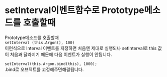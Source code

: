 # setInterval이벤트함수로 Prototype메소드를 호출할때


Prototype메소드를 호출할때  
`setInterval (this.Argon(), 100)`  
이런식으로 Interval 이벤트를 지정하면 처음엔 제대로 실행되나 setInterval로 this 값이 처음과 달라지기 때문에 다음 이벤트가 실행이 안됩니다.

`setInterval(this.Argon.bind(this), 1000);`  
.bind로 오브젝트를 고정해주면해결됩니다.